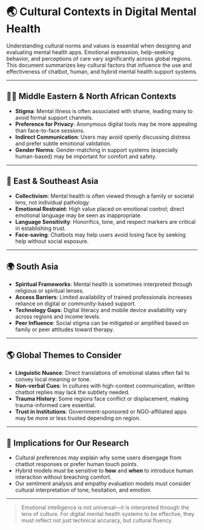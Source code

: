 
# 🌏 Cultural Contexts in Digital Mental Health

Understanding cultural norms and values is essential when designing and
evaluating mental health apps. Emotional expression, help-seeking behavior,
and perceptions of care vary significantly across global regions.
This document summarizes key cultural factors that influence the use and
effectiveness of chatbot, human, and hybrid mental health support systems.

---

## 🧕🏽 Middle Eastern & North African Contexts

- **Stigma**: Mental illness is often associated with shame, leading many to
  avoid formal support channels.
- **Preference for Privacy**: Anonymous digital tools may be more appealing than
  face-to-face sessions.
- **Indirect Communication**: Users may avoid openly discussing distress and
  prefer subtle emotional validation.
- **Gender Norms**: Gender-matching in support systems (especially human-based)
may be important for comfort and safety.

---

## 🧧 East & Southeast Asia

- **Collectivism**: Mental health is often viewed through a family or societal
  lens, not individual pathology.
- **Emotional Restraint**: High value placed on emotional control; direct
  emotional language may be seen as inappropriate.
- **Language Sensitivity**: Honorifics, tone, and respect markers are critical
  in establishing trust.
- **Face-saving**: Chatbots may help users avoid losing face by seeking help
  without social exposure.

---

## 🌍 South Asia

- **Spiritual Frameworks**: Mental health is sometimes interpreted through
  religious or spiritual lenses.
- **Access Barriers**: Limited availability of trained professionals increases
  reliance on digital or community-based support.
- **Technology Gaps**: Digital literacy and mobile device availability vary
  across regions and income levels.
- **Peer Influence**: Social stigma can be mitigated or amplified based on
  family or peer attitudes toward therapy.

---

## 🌎 Global Themes to Consider

- **Linguistic Nuance**: Direct translations of emotional states often fail to
  convey local meaning or tone.
- **Non-verbal Cues**: In cultures with high-context communication, written
  chatbot replies may lack the subtlety needed.
- **Trauma History**: Some regions face conflict or displacement, making
  trauma-informed care essential.
- **Trust in Institutions**: Government-sponsored or NGO-affiliated apps may be
more or less trusted depending on region.

---

## 🔁 Implications for Our Research

- Cultural preferences may explain why some users disengage from chatbot
  responses or prefer human touch points.
- Hybrid models must be sensitive to **how** and **when** to introduce human
  interaction without breaching comfort.
- Our sentiment analysis and empathy evaluation models must consider cultural
  interpretation of tone, hesitation, and emotion.

---

> Emotional intelligence is not universal—it is interpreted through the lens of
culture. For digital mental health systems to be effective, they must reflect
not just technical accuracy, but cultural fluency.
